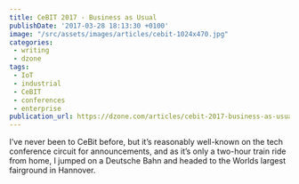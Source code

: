 ```yaml
---
title: CeBIT 2017 - Business as Usual
publishDate: '2017-03-28 18:13:30 +0100'
image: "/src/assets/images/articles/cebit-1024x470.jpg"
categories:
 - writing
 - dzone
tags:
 - IoT
 - industrial
 - CeBIT
 - conferences
 - enterprise
publication_url: https://dzone.com/articles/cebit-2017-business-as-usual
---
```


I’ve never been to CeBit before, but it’s reasonably well-known on the tech conference circuit for announcements, and as it’s only a two-hour train ride from home, I jumped on a Deutsche Bahn and headed to the Worlds largest fairground in Hannover.
